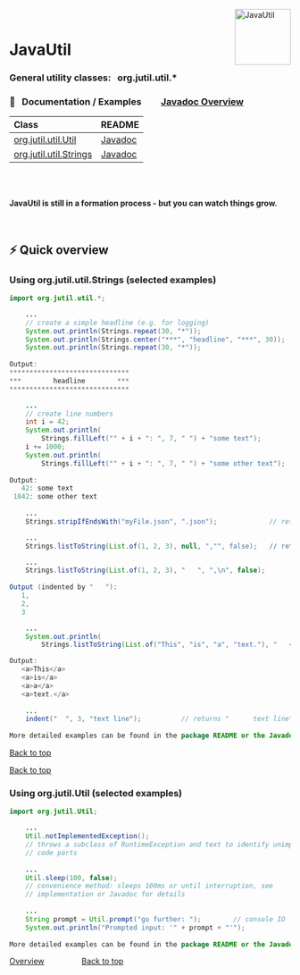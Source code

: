 
<img src="https://upload.wikimedia.org/wikipedia/commons/thumb/0/0b/Oxygen480-actions-office-chart-pie.svg/128px-Oxygen480-actions-office-chart-pie.svg.png" 
alt="JavaUtil" align="right" style="right:40px; top:18px; width:100px; border:none;" />

<br />

# JavaUtil 

<h3>General utility classes:  &nbsp; org.jutil.util.*</h3>


### :book: &nbsp; Documentation / Examples  &nbsp; &nbsp; &nbsp; &nbsp; [Javadoc Overview][javadoc_url]

| Class | README |
|:---|:---|
| [org.jutil.util.Util](#using-orgjutilsystemcommandexecutor-selected-examples)     | [Javadoc][javadoc_util] |
| [org.jutil.util.Strings](#using-orgjutilutilstrings-selected-examples)            | [Javadoc][javadoc_strings] |

<br />

<br />

**JavaUtil is still in a formation process - but you can watch things grow.**

<br />



## ⚡️ Quick overview

### Using org.jutil.util.Strings (selected examples)

```Java
import org.jutil.util.*;

	... 
	// create a simple headline (e.g. for logging)
	System.out.println(Strings.repeat(30, "*"));
	System.out.println(Strings.center("***", "headline", "***", 30));
	System.out.println(Strings.repeat(30, "*"));	
	
Output:
******************************
***        headline        ***
******************************

	...
	// create line numbers
	int i = 42;
	System.out.println(
		Strings.fillLeft("" + i + ": ", 7, " ") + "some text");
	i += 1000;
	System.out.println(
		Strings.fillLeft("" + i + ": ", 7, " ") + "some other text");
	
Output:
   42: some text
 1042: some other text
   
	...
	Strings.stripIfEndsWith("myFile.json", ".json");             // returns "myFile"

	...
	Strings.listToString(List.of(1, 2, 3), null, ","", false);   // returns "1,2,3"

	...
	Strings.listToString(List.of(1, 2, 3), "   ", ",\n", false);	
	
Output (indented by "   "):
   1,
   2,
   3

	...
	System.out.println(
		Strings.listToString(List.of("This", "is", "a", "text."), "   <a>, "</a>\n", true)); 

Output:
   <a>This</a>
   <a>is</a>
   <a>a</a>
   <a>text.</a>
   
	...
	indent("  ", 3, "text line");          // returns "      text line" (indented by 6 spaces)
	
More detailed examples can be found in the package README or the Javadoc API.

```

<a href="#top">Back to top</a>

<a href="#top">Back to top</a>

### Using org.jutil.Util (selected examples)

```Java
import org.jutil.Util;

	... 
	Util.notImplementedException();		
	// throws a subclass of RuntimeException and text to identify unimplemented
	// code parts 
	
	...
	Util.sleep(100, false); 	
	// convenience method: sleeps 100ms or until interruption, see 
	// implementation or Javadoc for details
	
	...
	String prompt = Util.prompt("go further: ");		// console IO
	System.out.println("Prompted input: '" + prompt + "'");
	
More detailed examples can be found in the package README or the Javadoc API.

```

[Overview][examples_top_url] &nbsp; &nbsp; &nbsp; &nbsp; &nbsp; &nbsp; &nbsp; &nbsp; <a href="#top">Back to top</a>

<!-- Repository -->

[repo_url]: https://github.com/openworld42/JavaUtil
[examples_top_url]: https://github.com/openworld42/JavaUtil/tree/master/examples/README.md

[javadoc_url]: https://htmlpreview.github.io/?https://raw.githubusercontent.com/openworld42/JavaUtil/master/javadoc/index.html
[javadoc_util]: https://htmlpreview.github.io/?https://raw.githubusercontent.com/openworld42/JavaUtil/master/javadoc/org/jutil/Util.html

[javadoc_strings]: https://htmlpreview.github.io/?https://raw.githubusercontent.com/openworld42/JavaUtil/master/javadoc/org/jutil/Strings.html

